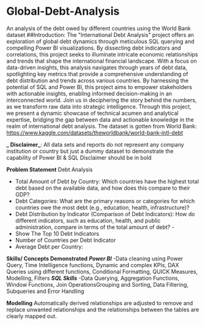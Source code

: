 # Global-Debt-Analysis
An analysis of the debt owed by different countries using the World Bank dataset
##Introduction: The "International Debt Analysis" project offers an exploration of global debt dynamics through meticulous SQL querying and compelling Power BI visualizations. By dissecting debt indicators and correlations, this project seeks to illuminate intricate economic relationships and trends that shape the international financial landscape. With a focus on data-driven insights, this analysis navigates through years of debt data, spotlighting key metrics that provide a comprehensive understanding of debt distribution and trends across various countries. By harnessing the potential of SQL and Power BI, this project aims to empower stakeholders with actionable insights, enabling informed decision-making in an interconnected world.
Join us in deciphering the story behind the numbers, as we transform raw data into strategic intelligence. Through this project, we present a dynamic showcase of technical acumen and analytical expertise, bridging the gap between data and actionable knowledge in the realm of international debt analysis.
The dataset is gotten from  World Bank: https://www.kaggle.com/datasets/theworldbank/world-bank-intl-debt

**_ Disclaimer_**: All data sets and reports do not represent any company institution or country but just a dummy dataset to demonstrate the capability of Power BI & SQL
Disclaimer should be in bold


**Problem Statement**
 Debt Analysis
 - Total Amount of Debt by Country: Which countries have the highest total debt based on the available data, and how does this compare to their GDP?
 - Debt Categories: What are the primary reasons or categories for which countries owe the most debt (e.g., education, health, infrastructure)?
 - Debt Distribution by Indicator (Comparison of Debt Indicators): How do different indicators, such as education, health, and public administration, compare in terms of the total amount of debt? -
 -  Show The Top 10 Debt Indicators
 -  Number of Countries per Debt Indicator
 -  Average Debt per Country:

**Skills/ Concepts Demonstrated** 
 ***Power BI***
 -Data cleaning using Power Query, Time Intelligence functions, Dynamic and complex KPIs, DAX Queries using different functions, Conditional Formatting, QUICK Measures, Modelling, Filters 
 ***SQL Skills***
 -Data Querying, Aggregation Functions, Window Functions, Join OperationsGrouping and Sorting, Data Filtering, Subqueries and Error Handling

 **Modelling**
Automatically derived relationships are adjusted to remove and replace unwanted relationships and the relationships between the tables are clearly mapped out.



